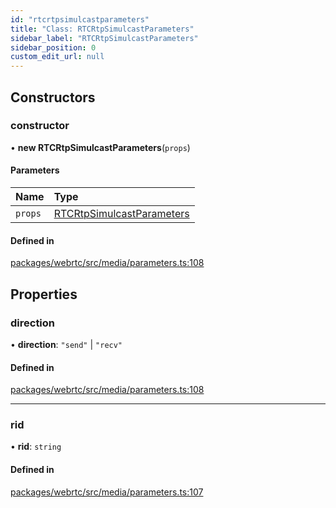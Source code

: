 ```yaml
---
id: "rtcrtpsimulcastparameters"
title: "Class: RTCRtpSimulcastParameters"
sidebar_label: "RTCRtpSimulcastParameters"
sidebar_position: 0
custom_edit_url: null
---
```


## Constructors

### constructor

• **new RTCRtpSimulcastParameters**(`props`)

#### Parameters

| Name | Type |
| :------ | :------ |
| `props` | [RTCRtpSimulcastParameters](rtcrtpsimulcastparameters.md) |

#### Defined in

[packages/webrtc/src/media/parameters.ts:108](https://github.com/shinyoshiaki/werift-webrtc/blob/9b072fd/packages/webrtc/src/media/parameters.ts#L108)

## Properties

### direction

• **direction**: ``"send"`` \| ``"recv"``

#### Defined in

[packages/webrtc/src/media/parameters.ts:108](https://github.com/shinyoshiaki/werift-webrtc/blob/9b072fd/packages/webrtc/src/media/parameters.ts#L108)

___

### rid

• **rid**: `string`

#### Defined in

[packages/webrtc/src/media/parameters.ts:107](https://github.com/shinyoshiaki/werift-webrtc/blob/9b072fd/packages/webrtc/src/media/parameters.ts#L107)
